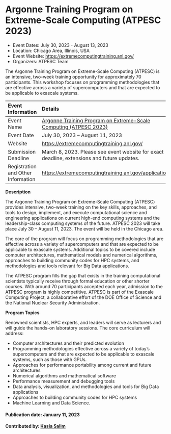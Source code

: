 # Argonne Training Program on Extreme-Scale Computing (ATPESC 2023)

- Event Dates: July 30, 2023 - August 13, 2023
- Location: Chicago Area, Illinois, USA
- Event Website: https://extremecomputingtraining.anl.gov/
- Organizers: ATPESC Team

<!-- begin deck text -->
The Argonne Training Program on Extreme-Scale Computing (ATPESC) is an intensive, two-week training opportunity for approximately 70 participants. This workshop focuses on programming methodologies that are effective across a variety of supercomputers and that are expected to be applicable to exascale systems.
<!-- end deck text -->

Event Information | Details
:--- | :---			   
Event Name | [Argonne Training Program on Extreme-Scale Computing (ATPESC 2023)](https://extremecomputingtraining.anl.gov/)
Event Date | July 30, 2023 – August 11, 2023
Website | https://extremecomputingtraining.anl.gov/
Submission Deadline | March 8, 2023. Please see event website for exact deadline, extensions and future updates.
Registration and Other Information | https://extremecomputingtraining.anl.gov/application/


**Description** 

The Argonne Training Program on Extreme-Scale Computing (ATPESC) provides intensive, two-week training on the key skills, approaches, and tools to design, implement, and execute computational science and engineering applications on current high-end computing systems and the leadership-class computing systems of the future. ATPESC 2023 will take place July 30 – August 11, 2023. The event will be held in the Chicago area. 

The core of the program will focus on programming methodologies that are effective across a variety of supercomputers and that are expected to be applicable to exascale systems. Additional topics to be covered include computer architectures, mathematical models and numerical algorithms, approaches to building community codes for HPC systems, and methodologies and tools relevant for Big Data applications.

The ATPESC program fills the gap that exists in the training computational scientists typically receive through formal education or other shorter courses. With around 70 participants accepted each year, admission to the ATPESC program is highly competitive. ATPESC is part of the Exascale Computing Project, a collaborative effort of the DOE Office of Science and the National Nuclear Security Administration.

**Program Topics**

Renowned scientists, HPC experts, and leaders will serve as lecturers and will guide the hands-on laboratory sessions. The core curriculum will address:

* Computer architectures and their predicted evolution
* Programming methodologies effective across a variety of today’s supercomputers and that are expected to be applicable to exascale systems, such as those with GPUs.
* Approaches for performance portability among current and future architectures
* Numerical algorithms and mathematical software
* Performance measurement and debugging tools
* Data analysis, visualization, and methodologies and tools for Big Data applications
* Approaches to building community codes for HPC systems
* Machine Learning and Data Science.


#### Publication date: January 11, 2023
#### Contributed by: [Kasia Salim](https://github.com/karbarz)

<!---
Publish: yes
Categories: skills, performance 
Topics: online learning, High-performance computing (HPC), Performance at Leadership Computing Facilities
--->

